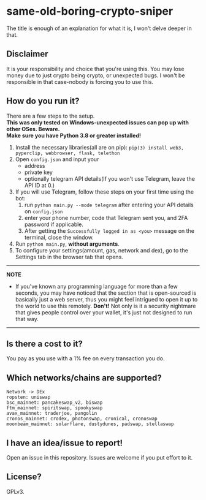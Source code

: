 # same-old-boring-crypto-sniper

The title is enough of an explanation for what it is, I won't delve deeper in that.

## Disclaimer
It is your responsibility and choice that you're using this. You may lose money due to just crypto being crypto, or unexpected bugs. I won't be responsible in that case-nobody is forcing you to use this.  

## How do you run it?
There are a few steps to the setup.  
**This was only tested on Windows-unexpected issues can pop up with other OSes. Beware.**  
**Make sure you have Python 3.8 or greater installed!**
1. Install the necessary libraries(all are on pip): ```pip(3) install web3, pyperclip, webbrowser, flask, telethon```
2. Open `config.json` and input your
    * address
    * private key
    * optionally telegram API details(If you won't use Telegram, leave the API ID at 0.)
3. If you will use Telegram, follow these steps on your first time using the bot:
    1. run `python main.py --mode telegram` after entering your API details on `config.json`
    2. enter your phone number, code that Telegram sent you, and 2FA password if applicable.
    3. After getting the `Successfully logged in as <you>` message on the terminal, close the window.
4. Run `python main.py`, **without arguments**.
5. To configure your settings(amount, gas, network and dex), go to the Settings tab in the browser tab that opens.
---
**NOTE**
* If you've known any programming language for more than a few seconds, 
you may have noticed that the section that is open-sourced is 
basically just a web server, thus you might
feel intrigued to open it up to the world to use this remotely.
**Don't!** Not only is it a security nightmare that gives people control over
your wallet, it's just not designed to run that way.

---

## Is there a cost to it?
You pay as you use with a 1% fee on every transaction you do.

## Which networks/chains are supported?
```
Network -> DEx
ropsten: uniswap
bsc_mainnet: pancakeswap_v2, biswap
ftm_mainnet: spiritswap, spookyswap
avax_mainnet: traderjoe, pangolin
cronos_mainnet: crodex, photonswap, cronical, cronoswap
moonbeam_mainnet: solarflare, dustydunes, padswap, stellaswap
```

## I have an idea/issue to report!
Open an issue in this repository. Issues are welcome if you put effort to it.

## License?
GPLv3.
